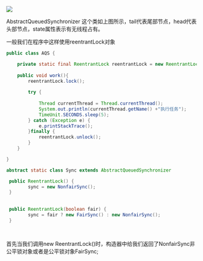 ![](file:///C:\Users\hand\AppData\Roaming\Tencent\Users\1677931994\TIM\WinTemp\RichOle\R%LCW$V23TK8ARL8Y1_]_8C.png)



AbstractQueuedSynchronizer 这个类如上图所示，tail代表尾部节点，head代表头部节点，state属性表示有无线程占有。

一般我们在程序中这样使用reentrantLock对象

```java
public class AQS {

	private static final ReentrantLock reentrantLock = new ReentrantLock(true);
	
	public void work(){
		reentrantLock.lock();
		
		try {
			
			Thread currentThread = Thread.currentThread();
			System.out.println(currentThread.getName() +"执行任务");
			TimeUnit.SECONDS.sleep(5);
		} catch (Exception e) {
			e.printStackTrace();
		}finally {
			reentrantLock.unlock();
		}
	}

}	
```

```java
abstract static class Sync extends AbstractQueuedSynchronizer
```

```java
 public ReentrantLock() {
        sync = new NonfairSync();
 }
 
 
 public ReentrantLock(boolean fair) {
        sync = fair ? new FairSync() : new NonfairSync();
 }
    
 
```

首先当我们调用new ReentrantLock\(\)时，构造器中给我们返回了NonfairSync非公平锁对象或者是公平锁对象FairSync;





























































































































